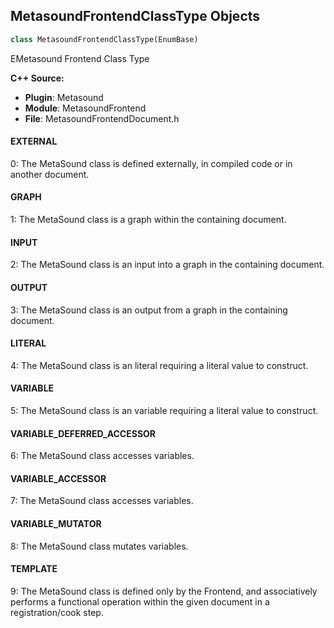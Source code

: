 ## MetasoundFrontendClassType Objects

```python
class MetasoundFrontendClassType(EnumBase)
```

EMetasound Frontend Class Type

**C++ Source:**

- **Plugin**: Metasound
- **Module**: MetasoundFrontend
- **File**: MetasoundFrontendDocument.h

<a id="unreal.MetasoundFrontendClassType.EXTERNAL"></a>

#### EXTERNAL

0: The MetaSound class is defined externally, in compiled code or in another document.

<a id="unreal.MetasoundFrontendClassType.GRAPH"></a>

#### GRAPH

1: The MetaSound class is a graph within the containing document.

<a id="unreal.MetasoundFrontendClassType.INPUT"></a>

#### INPUT

2: The MetaSound class is an input into a graph in the containing document.

<a id="unreal.MetasoundFrontendClassType.OUTPUT"></a>

#### OUTPUT

3: The MetaSound class is an output from a graph in the containing document.

<a id="unreal.MetasoundFrontendClassType.LITERAL"></a>

#### LITERAL

4: The MetaSound class is an literal requiring a literal value to construct.

<a id="unreal.MetasoundFrontendClassType.VARIABLE"></a>

#### VARIABLE

5: The MetaSound class is an variable requiring a literal value to construct.

<a id="unreal.MetasoundFrontendClassType.VARIABLE_DEFERRED_ACCESSOR"></a>

#### VARIABLE_DEFERRED_ACCESSOR

6: The MetaSound class accesses variables.

<a id="unreal.MetasoundFrontendClassType.VARIABLE_ACCESSOR"></a>

#### VARIABLE_ACCESSOR

7: The MetaSound class accesses variables.

<a id="unreal.MetasoundFrontendClassType.VARIABLE_MUTATOR"></a>

#### VARIABLE_MUTATOR

8: The MetaSound class mutates variables.

<a id="unreal.MetasoundFrontendClassType.TEMPLATE"></a>

#### TEMPLATE

9: The MetaSound class is defined only by the Frontend, and associatively
performs a functional operation within the given document in a registration/cook step.

<a id="unreal.AutoMapChainType"></a>